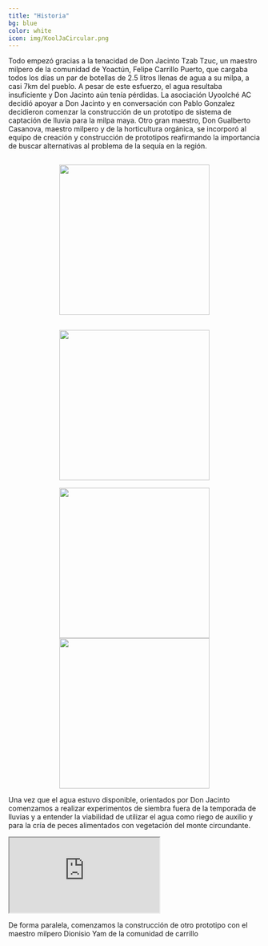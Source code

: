 ```yaml
---
title: "Historia"
bg: blue
color: white
icon: img/KoolJaCircular.png
---
```


Todo empezó gracias a la tenacidad de Don Jacinto Tzab Tzuc, un maestro milpero de la comunidad de Yoactún, Felipe Carrillo Puerto, que cargaba todos los días un par de botellas de 2.5 litros llenas de agua a su milpa, a casi 7km del pueblo. A pesar de este esfuerzo, el agua resultaba insuficiente y Don Jacinto aún tenía pérdidas. La asociación Uyoolché AC decidió apoyar a Don Jacinto y en conversación con Pablo Gonzalez decidieron comenzar la construcción de un prototipo de sistema de captación de lluvia para la milpa maya. Otro gran maestro, Don Gualberto Casanova, maestro milpero y de la horticultura orgánica, se incorporó al equipo de creación y construcción de prototipos reafirmando la importancia de buscar alternativas al problema de la sequía en la región.

<div style="text-align: center">
<a>
   <img class="" alt="" src="{{ site.baseurl }}/img/DonJasBotellas.jpg" style="height: 300px; padding: 15px;">
</a>
</div>


<div style="text-align: center"> 
<a>
   <img class="" alt="" src="{{ site.baseurl }}/img/DonJasKoolJa.jpg" style="height: 300px; padding: 15px;">
</a>

<a>
   <img class="" alt="" src="{{ site.baseurl }}/img/DonJasCargando.jpg" style="height: 300px;">
</a>

   <img class="" alt="" src="{{ site.baseurl }}/img/DonJasAgua.jpeg" style="height: 300px;">
</a>

</div>

Una vez que el agua estuvo disponible, orientados por Don Jacinto comenzamos a realizar experimentos de siembra fuera de la temporada de lluvias y a entender la viabilidad de utilizar el agua como riego de auxilio y para la cría de peces alimentados con vegetación del monte circundante. 

<div class="icontain">
  <iframe src="https://www.youtube.com/embed/jC94S9MTl1Y" allow="accelerometer; autoplay" allowfullscreen></iframe>
</div>

De forma paralela, comenzamos la construcción de otro prototipo con el maestro milpero Dionisio Yam de la comunidad de carrillo 

